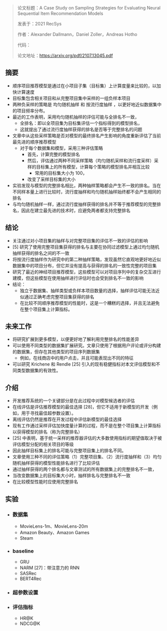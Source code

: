 > 论文标题：A Case Study on Sampling Strategies for Evaluating Neural Sequential Item Recommendation Models
>
> 发表于：2021  RecSys
>
> 作者：Alexander Dallmann，Daniel Zoller，Andreas Hotho
>
> 代码：
>
> 论文地址：https://arxiv.org/pdf/2107.13045.pdf

## 摘要

- 顺序项目推荐模型是通过在小项目子集（目标集）上计算度量来比较的，以加快计算速度
- 目标集包含相关项目和从完整项目集中采样的一组负样本项目
- 两种负采样的策略是 均匀随机抽样 和 按流行度抽样 ，以更好地近似数据集中的项目频率分布。
- 最近的工作表明，采用均匀随机抽样的评估可能与全排名不一致，
  - 全排名：即以全项目集为目标集评估一个指标得到的模型排名，
  - 这就提出了通过流行度抽样获得的排名是否等于完整排名的问题
- 文章中从这些采样策略是否对模型的最终排名产生影响的角度重新评估了当前最先进的顺序推荐模型
  - 对于每个数据集和模型，采用三种评估策略
    - 首先，计算完整的模型排名
    - 然后，评估通过两种不同采样策略（均匀随机采样和流行度采样）采样的目标集上的所有模型，计算每个策略的模型排名并相互比较
      - 常用的目标集大小为 100，
    - 改变了采样目标集的大小
- 实验发现与模型的完整排名相比，两种抽样策略都会产生不一致的排名。当在不同样本量上进行比较时，流行度抽样和均匀随机抽样始终都不会产生相同的排名
- 与均匀随机抽样一样，通过流行度抽样获得的排名并不等于推荐模型的完整排名，因此在建立最先进的技术时，应避免两者都支持完整排名

## 结论

- 关注通过对小项目集的抽样与对完整项目集的评估不一致的评估的影响
- [5] 研究了使用完整项目集获得的排名与主要在协同过滤模型上通过均匀随机抽样获得的排名之间的不一致
- 将按流行度抽样作为研究中的第二种抽样策略，发现虽然它直观地更好地近似数据集中的项目分布，但它并没有提高与获得的排名的一致性完整的项目集
- 研究了最近的神经项目推荐模型，这些模型可以对项目序列中的复杂交互进行建模，但这些模型在使用抽样进行评估时也会受到排名不一致的影响
- 结论：
  - 独立于数据集、抽样类型或负样本项目数量的选择，抽样评估可能无法近似通过正确考虑完整项目集获得的排名
  - 在比较不同顺序推荐模型的性能时，这是一个糟糕的选择，并且无法避免在整个项目集上计算指标。

## 未来工作

- 将研究扩展到更多模型，以便更好地了解利用完整排名的性能差异
- 可以使用不同类型的数据集扩展研究。文章只使用了根据用户评论或评分构建的数据集，但存在其他类型的项目序列数据集
  - 例如，在线商店中的用户点击，并且可能表现出不同的特征
- 可以研究 Krichene 和 Rendle [25] 引入的现有稳健指标对本文评估模型和不同类型数据集的有效性。

## 介绍

- 开发推荐系统的一个关键部分是在此过程中对模型候选者的评估
- 在线评估是评估推荐模型的最佳选择 [28]，但它不适用于新模型的开发（例如，用于寻找最佳超参数设置）。
- 离线评估仍然是推荐在开发过程中评估新模型的最佳选择
- 现有工作通过采样评估加快度量计算的过程，而不是在整个项目集上计算指标以获得模型的排名（称为完整排名）
-  [25] 中表明，基于统一采样的推荐器评估的大多数使用指标的期望值取决于被评估模型分配的相关项目的等级
  - 因此抽样目标集上的排名可能与完整项目集上的排名不同。
- 文章使用三种不同的评估策略（1）完整项目集、（2）流行度抽样和（3）均匀随机抽样获得的模型性能排名进行了比较评估
- 通过抽样获得的两个排名都与文章测试的所有数据集上的完整排名不一致，
- 当改变数据集上的目标集大小时，抽样排名与完整排名不一致
- 在比较模型性能时应使用完整排名

## 实验

- ### 数据集

  - MovieLens-1m、MovieLens-20m
  - Amazon Beauty、Amazon Games
  - Steam

- ### baseline

  - GRU 
  - NARM [27]：带注意力的 RNN
  - SASRec 
  - BERT4Rec

- ### 超参数设置

- ### 评估指标

  - HR@K
  - NDCG@K